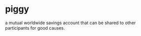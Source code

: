 # piggy

a mutual worldwide savings account that can be shared to other participants for good causes.